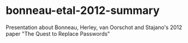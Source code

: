 # bonneau-etal-2012-summary
Presentation about Bonneau, Herley, van Oorschot and Stajano's 2012 paper "The Quest to Replace Passwords"
